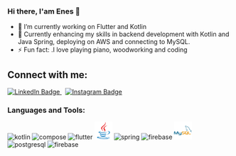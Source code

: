 ### Hi there, I'am Enes 👋

- 🔭 I’m currently working on Flutter and Kotlin
- 🌱 Currently enhancing my skills in backend development with Kotlin and Java Spring, deploying on AWS and connecting to MySQL.
- ⚡ Fun fact: .I love playing piano, woodworking and coding

## Connect with me:

  <div id="badges">
  <a href="https://www.linkedin.com/in/enes-algan-69248b221/">
    <img src="https://cdn-icons-png.flaticon.com/512/145/145807.png" height="35" alt="LinkedIn Badge"/>
  </a>&nbsp
  
  <a href="https://www.instagram.com/enes_algan76/">
    <img src="https://cdn-icons-png.flaticon.com/512/2111/2111463.png" height="35" alt="Instagram Badge"/>
  </a>
</div>



<h3 align="left">Languages and Tools:</h3>
<p align="left"> 
  <img src="https://www.svgrepo.com/show/353980/kotlin.svg" alt="kotlin" width="40" /> 
  <img src="https://blogger.googleusercontent.com/img/b/R29vZ2xl/AVvXsEjC97Z8BResg5dlPqczsRCFhP6zewWX0X0e7fVPG-G7PuUZwwZVsi9OPoqJYkgqT2h0FI95SsmWzVEgpt8b8HAqFiIxZ98TFtY4lE0b8UrtVJ2HrJebRwl6C9DslsQDl9KnBIrdHS6LtkY/s1600/jetpack+compose+icon_RGB.png" alt="compose" width="40" /> 
  <img src="https://www.vectorlogo.zone/logos/flutterio/flutterio-icon.svg" alt="flutter" width="40" /> 
  <img src="https://raw.githubusercontent.com/devicons/devicon/master/icons/java/java-original.svg" alt="java" width="40" /> 
  <img src="https://i0.wp.com/indiciatraining.com/wp-content/uploads/2020/05/spring-boot-logo.png?fit=800%2C718&ssl=1" alt="spring" width="40" />
  <img src="https://cdn.iconscout.com/icon/free/png-256/free-amazon-aws-3628617-3029842.png" alt="firebase" width="40" />
  <img src="https://raw.githubusercontent.com/devicons/devicon/master/icons/mysql/mysql-original-wordmark.svg" alt="mysql" width="40" /> 
  <img src="https://cdn.iconscout.com/icon/free/png-256/free-postgresql-logo-icon-download-in-svg-png-gif-file-formats--programming-langugae-freebies-pack-logos-icons-1175119.png?f=webp" alt="postgresql" width="40" /> 
  <img src="https://www.vectorlogo.zone/logos/firebase/firebase-icon.svg" alt="firebase" width="40" /> 
</p>





